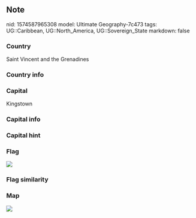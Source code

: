 ## Note
nid: 1574587965308
model: Ultimate Geography-7c473
tags: UG::Caribbean, UG::North_America, UG::Sovereign_State
markdown: false

### Country
Saint Vincent and the Grenadines

### Country info


### Capital
Kingstown

### Capital info


### Capital hint


### Flag
<img src="ug-flag-saint_vincent_and_the_grenadines.svg">

### Flag similarity


### Map
<img src="ug-map-saint_vincent_and_the_grenadines.png">
